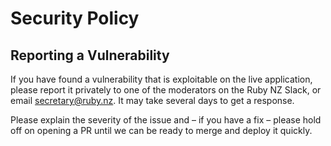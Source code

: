 # Security Policy

## Reporting a Vulnerability

If you have found a vulnerability that is exploitable on the live application, please report it privately to one of the moderators on the Ruby NZ Slack, or email secretary@ruby.nz. It may take several days to get a response.

Please explain the severity of the issue and – if you have a fix – please hold off on opening a PR until we can be ready to merge and deploy it quickly.
